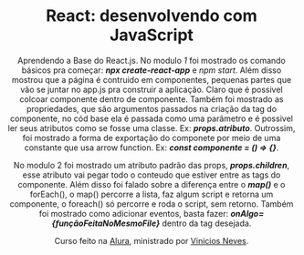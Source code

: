 <h1 align="center">React: desenvolvendo com JavaScript</h1>
<p align="center">
    Aprendendo a Base do React.js. No modulo <em>1</em> foi mostrado os comando básicos pra começar: <em><strong>npx create-react-app</strong></em> e <em>npm start</em>. Além disso mostrou que a página é contruido em componentes, pequenas partes que vão se juntar no app.js pra construir a aplicação. Claro que é possivel colcoar componente dentro de componente. Também foi mostrado as propriedades, que são argumentos passados na criação da tag do componente, no cód base ela é passada como uma parâmetro e é possivel ler seus atributos como se fosse uma classe. Ex: <em><strong>props.atributo</strong></em>. Outrossim, foi mostrado a forma de exportação do componete por meio de uma constante que usa arrow function. Ex: <em><strong>const componente = () => {}</strong></em>.
</p>
<p align="center">
    No modulo 2 foi mostrado um atributo padrão das props, <em><strong>props.children</strong></em>, esse atributo vai pegar todo o conteudo que estiver entre as tags do componente. Além disso foi falado sobre a diferença entre o <em><strong>map()</em></strong> e o forEach(), o map() percorre a lista, faz algum script e retorna um componente, o foreach() só percorre e roda o script, sem retorno. Também foi mostrado como adicionar eventos, basta fazer: <em><strong>onAlgo={funçãoFeitaNoMesmoFile}</em></strong> dentro da tag desejada.
</p>
<p align="center">
    Curso feito na <a href="https://cursos.alura.com.br/">Alura</a>, ministrado por
    <a href="https://www.linkedin.com/in/vinny-neves/">Vinicios Neves</a>.
</p>